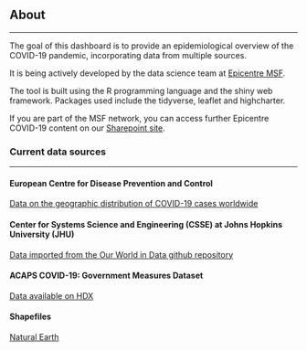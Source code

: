 ## About

---

The goal of this dashboard is to provide an epidemiological overview of the COVID-19 pandemic, incorporating data from multiple sources. 

It is being actively developed by the data science team at [Epicentre MSF](https://epicentre.msf.org/en).

The tool is built using the R programming language and the shiny web framework. Packages used include the tidyverse, leaflet and highcharter.

If you are part of the MSF network, you can access further Epicentre COVID-19 content on our [Sharepoint site](https://msfintl.sharepoint.com/sites/grp-epi-proj-ncov).

### Current data sources

---

#### European Centre for Disease Prevention and Control 

[Data on the geographic distribution of COVID-19 cases worldwide](https://www.ecdc.europa.eu/en/covid-19/data)

#### Center for Systems Science and Engineering (CSSE) at Johns Hopkins University (JHU)

[Data imported from the Our World in Data github repository](https://github.com/owid/covid-19-data/tree/master/public/data/jhu)

#### ACAPS COVID-19: Government Measures Dataset 

[Data available on HDX](https://data.humdata.org/dataset/acaps-covid19-government-measures-dataset)

#### Shapefiles

[Natural Earth](https://www.naturalearthdata.com/)
